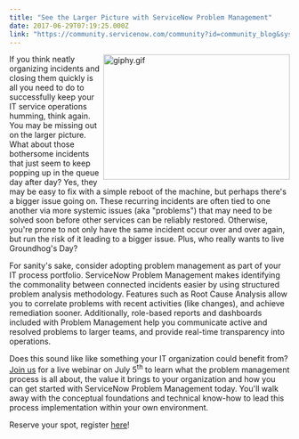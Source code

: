 ```yaml
---
title: "See the Larger Picture with ServiceNow Problem Management"
date: 2017-06-29T07:19:25.000Z
link: "https://community.servicenow.com/community?id=community_blog&sys_id=c74da229dbd0dbc01dcaf3231f961911"
---
```

<p><img   alt="giphy.gif" class="image-1 jive-image" height="224" src="3085ebbddb5c5b048c8ef4621f961947.iix" style="max-width: 620px; float: right; width: 335px; height: 224.397px;" width="335"/>If you think neatly organizing incidents and closing them quickly is all you need to do to successfully keep your IT service operations humming, think again. You may be missing out on the larger picture. What about those bothersome incidents that just seem to keep popping up in the queue day after day? Yes, they may be easy to fix with a simple reboot of the machine, but perhaps there's a bigger issue going on. These recurring incidents are often tied to one another via more systemic issues (aka "problems") that may need to be solved soon before other services can be reliably restored. Otherwise, you're prone to not only have the same incident occur over and over again, but run the risk of it leading to a bigger issue. Plus, who really wants to live Groundhog's Day?</p><p></p><p>For sanity's sake, consider adopting problem management as part of your IT process portfolio. ServiceNow Problem Management makes identifying the commonality between connected incidents easier by using structured problem analysis methodology. Features such as Root Cause Analysis allow you to correlate problems with recent activities (like changes), and achieve remediation sooner. Additionally, role-based reports and dashboards included with Problem Management help you communicate active and resolved problems to larger teams, and provide real-time transparency into operations.</p><p></p><p>Does this sound like like something your IT organization could benefit from? <a title="" _jive_internal="true" href="/community?id=community_article&sys_id=49bc6a25dbd0dbc01dcaf3231f9619ac">Join us</a> for a live webinar on July 5<sup>th</sup> to learn what the problem management process is all about, the value it brings to your organization and how you can get started with ServiceNow Problem Management today. You'll walk away with the conceptual foundations and technical know-how to lead this process implementation within your own environment.</p><p></p><p>Reserve your spot, register <a title="" _jive_internal="true" href="/community?id=community_article&sys_id=49bc6a25dbd0dbc01dcaf3231f9619ac">here</a>!</p>